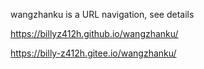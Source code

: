 wangzhanku is a URL navigation, see details

https://billyz412h.github.io/wangzhanku/

https://billy-z412h.gitee.io/wangzhanku/
